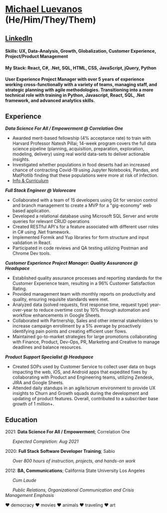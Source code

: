# **[Michael Luevanos](https://www.michaelluevanos.com) (He/Him/They/Them)**

## [LinkedIn](https://www.linkedin.com/in/michael-l-35485278/)

#### Skills: UX, Data-Analysis, Growth, Globalization, Customer Experience, Project/Product Management
#### My Stack: React, C#, .Net, SQL, HTML, CSS, JavaScript, jQuery, Python

#### User Experience Project Manager with over 5 years of experience working cross-functionally with a variety of teams, managing staff, and strategic planning with agile methodologies. Transitioning into a more technical role with training in Python, Javascript, React, SQL, .Net framework, and advanced analytics skills. 

## **Experience**
***Data Science For All / Empowerment @ Correlation One***
- Awarded merit-based fellowship (4% acceptance rate) to train with Harvard Professor Natesh Pillai; 14-week program covers the full data science pipeline (planning, acquisition, preparation, exploration, modeling, delivery) using real world data-sets to deliver actionable insights.
- Investigated whether populations in food deserts had an increased chance of contracting Covid-19 using Jupyter Notebooks, Pandas, and MatPlotlib finding that these populations were more at risk of infection.
- [Info & Curriculum](https://s3.us-east-2.amazonaws.com/ds4a-empowerment-2.0/DS4A_Empowerment_welcome_4-16-21_vF.pdf?latest=true)

***Full Stack Engineer @ Valorecare***
- Collaborated with a team of 15 developers using Git for version control and branch management to create a MVP for a "gig-economy" web based application.
- Developed a relational database using Microsoft SQL Server and wrote queries for relevant CRUD operations 
- Created RESTful API's for a feature associated with different user roles in C# using .Net framework.
- Implemented Formik and Yup libraries for form structure and input validation in React.
- Participated in code reviews and QA testing utilizing Postman and Chrome Dev tools.

***Customer Experience Project Manager: Quality Assurancee @ Headspace***
- Established quality assurance processes and reporting standards for the Customer Experience team, resulting in a 96% Customer Satisfaction Rating.
- Provided management team with monthly reports on productivity and quality, ensuring requisite standards were met.
- Analyzed data (solved requests, first response time, request type) year-over-year to reduce overtime cost by 10% through automation and workflow enhancements in Google Sheets.
- Collaborated with Partnership, Sales and other internal stakeholders to increase campaign enrollment by a 5% average by proactively identifying pain points and creating efficient user flows.
- Maintained go-to-market strategies for large promotions collaborating with Finance, Product, Dev-Ops, PR, Marketing and Creative to manage deadlines and balance resources.


***Product Support Specialist @ Headspace***
- Created SOPs used by Customer Service to collect user data on bugs impacting the web, iOS, and Android apps that expedited fixes by collaborating with Product and Engineering teams, utilizing Zendesk, JIRA and Google Sheets. 
- Attended daily standups in an agile/scrum environment to provide UX insights to Churn and Growth squads during the development and updating of product features. Overall, contributed to a subscriber base growth of 1 million+.

## **Education**
2021: **Data Science For All / Empowerment**; Correlation One

&nbsp;&nbsp;&nbsp;&nbsp;&nbsp;&nbsp;*Expected Completion: Aug 2021*

2020: **Full Stack Software Developer Training**; Sabio

&nbsp;&nbsp;&nbsp;&nbsp;&nbsp;&nbsp;*Over 800 hours of instruction, projects, and hands-on work*

2012: **BA, Communications**; California State University Los Angeles

&nbsp;&nbsp;&nbsp;&nbsp;&nbsp;&nbsp;*Cum Laude*
  
&nbsp;&nbsp;&nbsp;&nbsp;&nbsp;&nbsp;*Public Relations, Organizational Communication and Crisis Management Emphasis*

❤️ democracy ❤️ movies ❤️ animals ❤️ traveling ❤️ art
